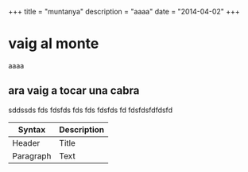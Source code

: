 +++
title = "muntanya"
description = "aaaa"
date = "2014-04-02"
+++

# vaig al monte
aaaa


## ara vaig a tocar una cabra
sddssds
fds
fdsfds
fds
fds
fdsfds
fd
fdsfdsfdfdsfd

| Syntax      | Description |
| ----------- | ----------- |
| Header      | Title       |
| Paragraph   | Text        |


